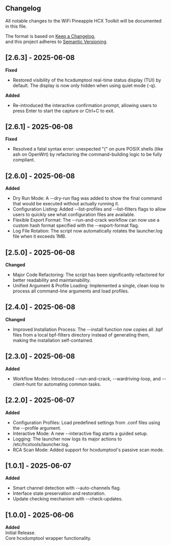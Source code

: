 ## Changelog
All notable changes to the WiFi Pineapple HCX Toolkit will be documented in this file.  

The format is based on [Keep a Changelog](https://keepachangelog.com/en/1.0.0/),  
and this project adheres to [Semantic Versioning](https://semver.org/spec/v2.0.0.html).  

## [2.6.3] - 2025-06-08  
**Fixed**  
- Restored visibility of the hcxdumptool real-time status display (TUI) by default. The display is now only hidden when using quiet mode (-q).  

**Added**  
- Re-introduced the interactive confirmation prompt, allowing users to press Enter to start the capture or Ctrl+C to exit.  

## [2.6.1] - 2025-06-08  
**Fixed**  
- Resolved a fatal syntax error: unexpected "(" on pure POSIX shells (like ash on OpenWrt) by refactoring the command-building logic to be fully compliant.  

## [2.6.0] - 2025-06-08  
**Added**  
- Dry Run Mode: A --dry-run flag was added to show the final command that would be executed without actually running it.  
- Configuration Listing: Added --list-profiles and --list-filters flags to allow users to quickly see what configuration files are available.  
- Flexible Export Format: The --run-and-crack workflow can now use a custom hash format specified with the --export-format flag.  
- Log File Rotation: The script now automatically rotates the launcher.log file when it exceeds 1MB.  

## [2.5.0] - 2025-06-08  
**Changed**  
- Major Code Refactoring: The script has been significantly refactored for better readability and maintainability.  
- Unified Argument & Profile Loading: Implemented a single, clean loop to process all command-line arguments and load profiles.  

## [2.4.0] - 2025-06-08  
**Changed**  
- Improved Installation Process: The --install function now copies all .bpf files from a local bpf-filters directory instead of generating them, making the installation self-contained.  

## [2.3.0] - 2025-06-08  
**Added**  
- Workflow Modes: Introduced --run-and-crack, --wardriving-loop, and --client-hunt for automating common tasks.  

## [2.2.0] - 2025-06-07  
**Added**  
- Configuration Profiles: Load predefined settings from .conf files using the --profile <name> argument.  
- Interactive Mode: A new --interactive flag starts a guided setup.  
- Logging: The launcher now logs its major actions to /etc/hcxtools/launcher.log.  
- RCA Scan Mode: Added support for hcxdumptool's passive scan mode.  

## [1.0.1] - 2025-06-07  
**Added**  
- Smart channel detection with --auto-channels flag.  
- Interface state preservation and restoration.  
- Update checking mechanism with --check-updates.  

## [1.0.0] - 2025-06-06  
**Added**  
Initial Release.  
Core hcxdumptool wrapper functionality.  
